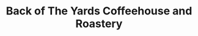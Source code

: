 ---
title: "Back of The Yards Coffeehouse and Roastery"
url: /chicago/back-of-the-yards-coffeehouse-and-roastery/
shop: coffee
---